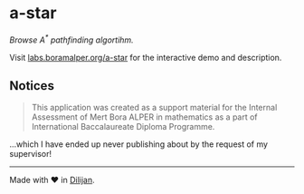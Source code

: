 # a-star
_Browse A<sup>*</sup> pathfinding algortihm._

Visit [labs.boramalper.org/a-star](http://labs.boramalper.org/a-star/) for the interactive demo and
description.

## Notices
> This application was created as a support material for the Internal Assessment of Mert Bora ALPER in mathematics as a
part of International Baccalaureate Diploma Programme.

...which I have ended up never publishing about by the request of my supervisor!

----

Made with ❤️ in [Dilijan](https://en.wikipedia.org/wiki/Dilijan).
